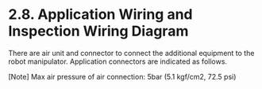 ﻿# 2.8. Application Wiring and Inspection Wiring Diagram


There are air unit and connector to connect the additional equipment to the robot manipulator.
Application connectors are indicated as follows.

[Note] Max air pressure of air connection: 5bar (5.1 kgf/cm2, 72.5 psi)
